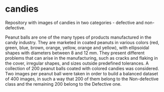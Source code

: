 # candies
Repository with images of candies in two categories - defective and non-defective.

Peanut balls are one of the many types of products manufactured in the candy industry. They are marketed in coated peanuts in various colors (red, green, blue, brown, orange, yellow, orange and yellow), with ellipsoidal shapes with diameters between 8 and 12 mm.
They present different problems that can arise in the manufacturing, such as cracks and flaking in the cover, irregular shapes, and sizes outside predefined tolerances.
A collection of 200 peanut balls coated with colored candies was considered. Two images per peanut ball were taken in order to build a balanced dataset of 400 images, in such a way that 200 of them belong to the Non-defective class and the remaining 200 belong to the Defective one. 
